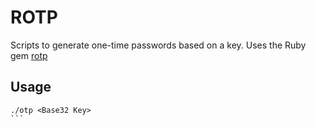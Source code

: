 # ROTP
Scripts to generate one-time passwords based on a key. Uses the Ruby gem
[rotp](https://rubygems.org/gems/rotp/versions/3.1.0)

## Usage
````
./otp <Base32 Key>
```
